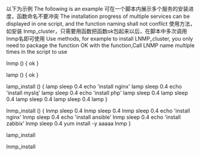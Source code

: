 以下为示例 The following is an example
可在一个脚本内展示多个服务的安装进度，函数命名不要冲突
The installation progress of multiple services can be displayed in one script, and the function naming shall not conflict
使用方法，如安装 lnmp_cluster，只需要用函数把函数ok包起来以后，在脚本中多次调用lnmp名即可使用
Use methods, for example to install LNMP_cluster, you only need to package the function OK with the function,Call LNMP name multiple times in the script to use


lnmp () {
ok
}

lamp () {
ok
}

lamp_install () {
lamp
sleep 0.4
echo 'install nginx'
lamp
sleep 0.4
echo 'install myslq'
lamp
sleep 0.4
echo 'install php'
lamp
sleep 0.4
lamp
sleep 0.4
lamp
sleep 0.4
lamp
sleep 0.4
lamp
}

lnmp_install () {
lnmp
sleep 0.4
lnmp
sleep 0.4
lnmp
sleep 0.4
echo 'install nginx'
lnmp
sleep 0.4
echo 'install ansible'
lnmp
sleep 0.4
echo 'install zabbix'
lnmp
sleep 0.4
yum install -y aaaaa
lnmp
}

lamp_install 

lnmp_install
